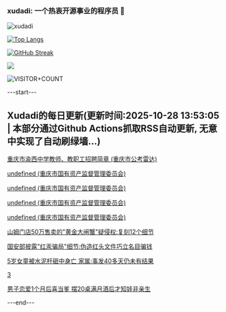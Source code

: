 ### xudadi: 一个热衷开源事业的程序员 👋

![xudadi](https://github-readme-stats-git-masterorgs-github-readme-stats-team.vercel.app/api?username=xudadi)

[![Top Langs](https://github-readme-stats.vercel.app/api/top-langs/?username=xudadi)](https://github.com/anuraghazra/github-readme-stats)

[![GitHub Streak](https://streak-stats.demolab.com?user=xudadi&locale=zh_Hans)](https://git.io/streak-stats)

![](https://raw.githubusercontent.com/xudadi/xudadi/main/assets/github-contribution-grid-snake.svg)

![VISITOR+COUNT](https://komarev.com/ghpvc/?username=xudadi&label=VISITOR+COUNT)


---start---

## Xudadi的每日更新(更新时间:2025-10-28 13:53:05 | 本部分通过Github Actions抓取RSS自动更新, 无意中实现了自动刷绿墙...)

[重庆市渝西中学教师、教职工招聘简章 (重庆市公考雷达)](https://www.gongkaoleida.com/article/2665457)

[undefined (重庆市国有资产监督管理委员会)](https://dadilab.github.io/feeds/all.xml)

[undefined (重庆市国有资产监督管理委员会)](https://dadilab.github.io/feeds/all.xml)

[undefined (重庆市国有资产监督管理委员会)](https://dadilab.github.io/feeds/all.xml)

[undefined (重庆市国有资产监督管理委员会)](https://dadilab.github.io/feeds/all.xml)

[山姆门店50万售卖的"黄金大闸蟹"疑侵权:复刻12个细节](https://m.163.com/news/article/KCTNV17T05345ARG.html)

[国安部披露"红汞骗局"细节:伪造红头文件巧立名目骗钱](https://m.163.com/news/article/KCUKNS5E0514R9P4.html)

[5岁女童被水泥杆砸中身亡 家属:事发40多天仍未有结果](https://m.163.com/news/article/KCTJPTPU05345ARG.html)

[3](https://m.163.com/touch/news/sub/domestic)

[男子恋爱1个月后喜当爹 摆20桌满月酒后才知娃非亲生](https://m.163.com/news/article/KCTCRAAU053469LG.html)

---end---
